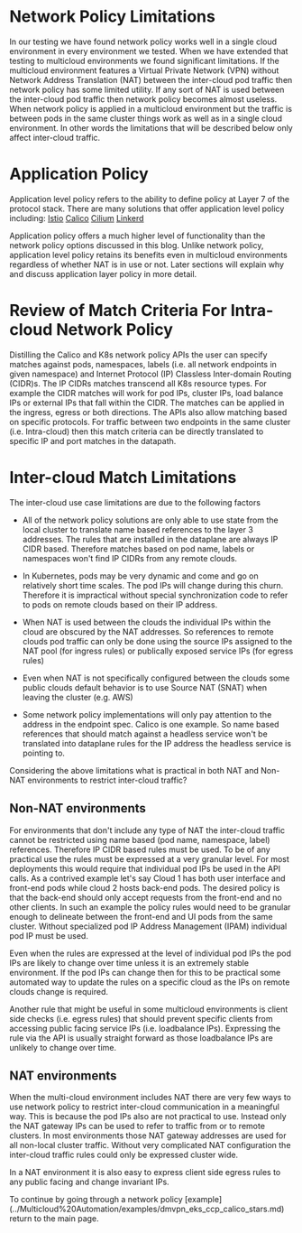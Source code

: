 # Network Policy Limitations

In our testing we have found network policy works well in a single cloud environment
in every environment we tested.  When we have extended that testing to multicloud
environments we found significant limitations.  If the multicloud environment
features a Virtual Private Network (VPN) without Network Address Translation (NAT)
between the inter-cloud pod traffic then network policy has some limited utility.
If any sort of NAT is used between the inter-cloud pod traffic then network
policy becomes almost useless.  When network policy is applied in a multicloud
environment but the traffic is between pods in the same cluster things work
as well as in a single cloud environment.  In other words the limitations that
will be described below only affect inter-cloud traffic.

# Application Policy

Application level policy refers to the ability to define policy at Layer 7 of the protocol
stack.  There are many solutions that offer application level policy including:
[Istio](https://istio.io/)
[Calico](https://docs.projectcalico.org/v3.6/security/app-layer-policy/)
[Cilium](https://cilium.io/)
[Linkerd](https://linkerd.io/)

Application policy offers a much higher level of functionality than the network policy options
discussed in this blog.  Unlike network policy, application level policy retains its benefits
even in multicloud environments regardless of whether NAT is in use or not. Later sections
will explain why and discuss application layer policy in more detail.

# Review of Match Criteria For Intra-cloud Network Policy

Distilling the Calico and K8s network policy APIs the user can specify matches against
pods, namespaces, labels (i.e. all network endpoints in given namespace) and
Internet Protocol (IP) Classless Inter-domain Routing (CIDR)s.  The IP CIDRs
matches transcend all K8s resource types.  For example the CIDR matches will work for pod
IPs, cluster IPs, load balance IPs or external IPs that fall within the CIDR. The matches
can be applied in the ingress, egress or both directions.  The APIs also allow matching based on
specific protocols.  For traffic between two endpoints in the same cluster (i.e. Intra-cloud) 
then this match criteria can be directly translated to specific IP and port matches in the datapath.

# Inter-cloud Match Limitations

The inter-cloud use case limitations are due to the following factors

* All of the network policy solutions are only able to use state from the local cluster to
translate name based references to the layer 3 addresses. The rules that are installed in the
dataplane are always IP CIDR based. Therefore matches based on pod name, labels or namespaces
won't find IP CIDRs from any remote clouds.

* In Kubernetes, pods may be very dynamic and come and go on relatively short time scales.
The pod IPs will change during this churn. Therefore it is impractical without special
synchronization code to refer to pods on remote clouds based on their IP address.

* When NAT is used between the clouds the individual IPs within the cloud are obscured by the
NAT addresses.  So references to remote clouds pod traffic can only be done using the
source IPs assigned to the NAT pool (for ingress rules) or publically exposed service
IPs (for egress rules)

* Even when NAT is not specifically configured between the clouds some public clouds
default behavior is to use Source NAT (SNAT) when leaving the cluster (e.g. AWS)

* Some network policy implementations will only pay attention to the address in the
endpoint spec. Calico is one example.  So name based references that should match
against a headless service won't be translated into dataplane rules for the IP
address the headless service is pointing to.

Considering the above limitations what is practical in both NAT and Non-NAT environments to restrict inter-cloud traffic?

## Non-NAT environments

For environments that don't include any type of NAT the inter-cloud traffic cannot be
restricted using name based (pod name, namespace, label) references.  Therefore IP
CIDR based rules must be used.  To be of any practical use the rules must be expressed
at a very granular level.  For most deployments this would require that individual pod
IPs be used in the API calls.  As a contrived example let's say Cloud 1 has both
user interface and front-end pods while cloud 2 hosts back-end pods.  The desired policy
is that the back-end should only accept requests from the front-end and no other clients.
In such an example the policy rules would need to be granular enough to delineate between
the front-end and UI pods from the same cluster. Without specialized pod IP Address Management (IPAM) individual pod IP must be used.

Even when the rules are expressed at the level of individual pod IPs the pod IPs are likely to
change over time unless it is an extremely stable environment. If the pod IPs can change then
for this to be practical some automated way to update the rules on a specific cloud as the
IPs on remote clouds change is required.

Another rule that might be useful in some multicloud environments is client side checks
(i.e. egress rules) that should prevent specific clients from accessing public facing
service IPs (i.e. loadbalance IPs). Expressing the rule via the API is usually
straight forward as those loadbalance IPs are unlikely to change over time.

## NAT environments

When the multi-cloud environment includes NAT there are very few ways to use network policy
to restrict inter-cloud communication in a meaningful way. This is because the pod IPs also
are not practical to use.  Instead only the NAT gateway IPs can be used to refer to traffic
from or to remote clusters.  In most environments those NAT gateway addresses are used for
all non-local cluster traffic.  Without very complicated NAT configuration the inter-cloud
traffic rules could only be expressed cluster wide.

In a NAT environment it is also easy to express client side egress rules to any public facing and
change invariant IPs.

To continue by going through a network policy 
[example] (../Multicloud%20Automation/examples/dmvpn_eks_ccp_calico_stars.md)
return to the main page.

